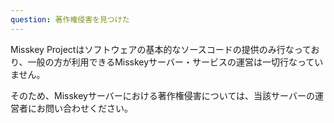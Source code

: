 ```yaml
---
question: 著作権侵害を見つけた
---
```


Misskey Projectはソフトウェアの基本的なソースコードの提供のみ行なっており、一般の方が利用できるMisskeyサーバー・サービスの運営は一切行なっていません。

そのため、Misskeyサーバーにおける著作権侵害については、当該サーバーの運営者にお問い合わせください。
